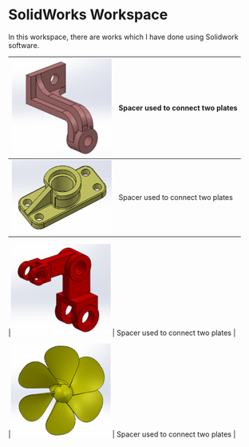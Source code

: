 # SolidWorks Workspace
In this workspace, there are works which I have done using Solidwork software.

|<img src="https://github.com/muratti32/solidworks-workspace/blob/master/ara_parca/ara_parca.png" width="200" /> |  Spacer used to connect two plates |
|---|---|
|<img src="https://github.com/muratti32/solidworks-workspace/blob/master/ara_parca2/ara_parca2_2.png" width="200" /> |  Spacer used to connect two plates |

|<img src="https://github.com/muratti32/solidworks-workspace/blob/master/ara_parca3/ara_parca33.png" width="200" /> |  Spacer used to connect two plates |

|<img src="https://github.com/muratti32/solidworks-workspace/blob/master/pervane/pervane2.png" width="200" /> |  Spacer used to connect two plates |
